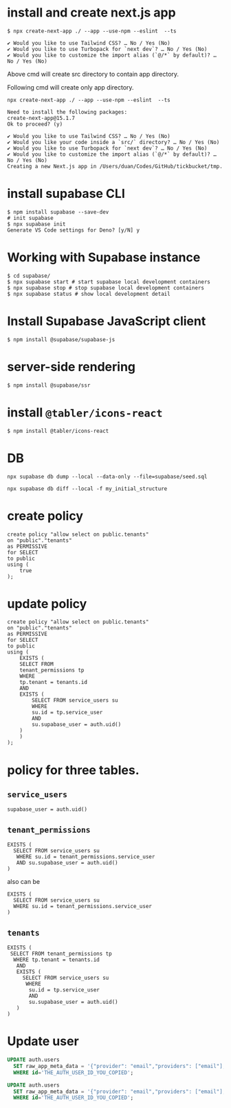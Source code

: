 
# install and create next.js app
```
$ npx create-next-app ./ --app --use-npm --eslint  --ts

✔ Would you like to use Tailwind CSS? … No / Yes (No)
✔ Would you like to use Turbopack for `next dev`? … No / Yes (No)
✔ Would you like to customize the import alias (`@/*` by default)? … No / Yes (No)
```

Above cmd will create src directory to contain app directory. 

Following cmd will create only app directory.

```
npx create-next-app ./ --app --use-npm --eslint  --ts

Need to install the following packages:
create-next-app@15.1.7
Ok to proceed? (y) 

✔ Would you like to use Tailwind CSS? … No / Yes (No)
✔ Would you like your code inside a `src/` directory? … No / Yes (No)
✔ Would you like to use Turbopack for `next dev`? … No / Yes (No)
✔ Would you like to customize the import alias (`@/*` by default)? … No / Yes (No)
Creating a new Next.js app in /Users/duan/Codes/GitHub/tickbucket/tmp.
```


# install supabase CLI

```
$ npm install supabase --save-dev
# init supabase
$ npx supabase init
Generate VS Code settings for Deno? [y/N] y
```

# Working with Supabase instance
```
$ cd supabase/
$ npx supabase start # start supabase local development containers
$ npx supabase stop # stop supabase local development containers
$ npx supabase status # show local development detail
```

# Install Supabase JavaScript client
```
$ npm install @supabase/supabase-js
```

# server-side rendering
```
$ npm install @supabase/ssr
```


# install `@tabler/icons-react`
```
$ npm install @tabler/icons-react
```


# DB

```
npx supabase db dump --local --data-only --file=supabase/seed.sql

npx supabase db diff --local -f my_initial_structure
```


# create policy

```
create policy "allow select on public.tenants"
on "public"."tenants"
as PERMISSIVE
for SELECT
to public
using (
    true
);
```

# update policy
```
create policy "allow select on public.tenants"
on "public"."tenants"
as PERMISSIVE
for SELECT
to public
using (
    EXISTS (
    SELECT FROM
    tenant_permissions tp
    WHERE
    tp.tenant = tenants.id
    AND
    EXISTS (
        SELECT FROM service_users su
        WHERE
        su.id = tp.service_user
        AND
        su.supabase_user = auth.uid()
    )
    )
);

```

# policy for three tables.

## `service_users`

```
supabase_user = auth.uid()
```

## `tenant_permissions`

```
EXISTS (
  SELECT FROM service_users su
   WHERE su.id = tenant_permissions.service_user
   AND su.supabase_user = auth.uid()
)
```

also can be 

```
EXISTS (
  SELECT FROM service_users su
  WHERE su.id = tenant_permissions.service_user
)
```

## `tenants`

```
EXISTS (
 SELECT FROM tenant_permissions tp
  WHERE tp.tenant = tenants.id
   AND
   EXISTS (
     SELECT FROM service_users su
      WHERE
       su.id = tp.service_user
       AND
       su.supabase_user = auth.uid()
   )
)
```

# Update user

```sql
UPDATE auth.users
  SET raw_app_meta_data = '{"provider": "email","providers": ["email"],"tenants": ["packt", "oddmonkey"]}'
  WHERE id='THE_AUTH_USER_ID_YOU_COPIED';

UPDATE auth.users
  SET raw_app_meta_data = '{"provider": "email","providers": ["email"],"tenants": ["packt", "oddmonkey"]}'
  WHERE id='THE_AUTH_USER_ID_YOU_COPIED';
```